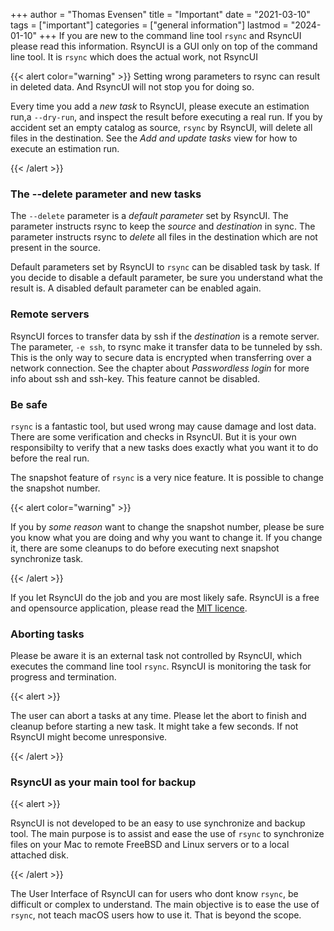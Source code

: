 +++
author = "Thomas Evensen"
title = "Important"
date = "2021-03-10"
tags = ["important"]
categories = ["general information"]
lastmod = "2024-01-10"
+++
If you are new to the command line tool `rsync` and RsyncUI please read this information. RsyncUI is a GUI only on top of the command
line tool. It is `rsync` which does the actual work, not RsyncUI

{{< alert color="warning" >}}
Setting wrong parameters to rsync can result in deleted data. And RsyncUI will not stop you for doing so.

Every time you add a *new task* to RsyncUI, please execute an estimation run,a `--dry-run`, and inspect the result before
executing a real run. If you by accident set an empty catalog as source, `rsync` by RsyncUI, will delete all files in the destination.
See the *Add and update tasks* view for how to execute an estimation run.

{{< /alert >}}

### The --delete parameter and new tasks

The `--delete` parameter is a *default parameter* set by RsyncUI. The parameter instructs rsync to keep the *source* and *destination*
in sync. The parameter instructs rsync to *delete* all files in the destination which are not present in the source.

Default parameters set by RsyncUI to `rsync` can be disabled task by task. If you decide to disable a default parameter,
be sure you understand what the result is. A disabled default parameter can be enabled again.

### Remote servers

RsyncUI forces to transfer data by ssh if the *destination* is a remote server. The parameter, `-e ssh`, to rsync make it
transfer data to be tunneled by ssh. This is the only way to secure data is encrypted when transferring over a network connection.
See the chapter about *Passwordless login* for more info about ssh and ssh-key. This feature cannot be disabled.

### Be safe

`rsync` is a fantastic tool, but used wrong may cause damage and lost data. There are some verification and checks in RsyncUI.
But it is your own responsibilty to verify that a new tasks does exactly what you want it to do before the real run.

The snapshot feature of `rsync` is a very nice feature. It is possible to change the snapshot number.

{{< alert color="warning" >}}

If you by *some reason* want to change the snapshot number, please be sure you know what you are doing and why you want to change it.
If you change it, there are some cleanups to do before executing next snapshot synchronize task.

{{< /alert >}}



If you let RsyncUI do the job and you are most likely safe. RsyncUI is a free and opensource application,
please read the [MIT licence](https://github.com/rsyncOSX/RsyncUI/blob/main/Licence.MD).

### Aborting tasks

Please be aware it is an external task not controlled by RsyncUI, which executes the command line tool `rsync`.
RsyncUI is monitoring the task for progress and termination.

{{< alert >}}

The user can abort a tasks at any time. Please let the abort to finish and cleanup before starting a new task. It might take a
few seconds. If not RsyncUI might become unresponsive.

{{< /alert >}}

### RsyncUI as your main tool for backup

{{< alert >}}

RsyncUI is not developed to be an easy to use synchronize and backup tool. The main purpose is to assist and ease the
use of `rsync` to synchronize files on your Mac to remote FreeBSD and Linux servers or to a local attached disk.

{{< /alert >}}

The User Interface of RsyncUI can for users who dont know `rsync`, be difficult or complex to understand. The main
objective is to ease the use of `rsync`, not teach macOS users how to use it. That is beyond the scope.
